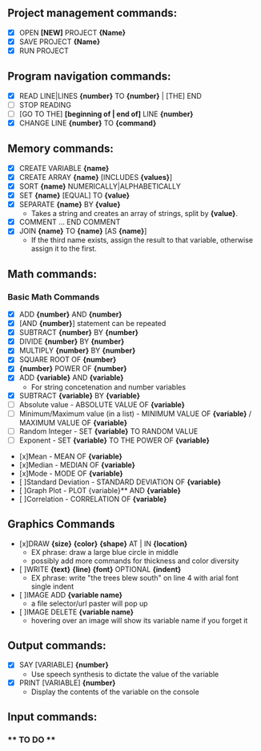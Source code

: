 ## Project management commands:

-   [x] OPEN **[NEW]** PROJECT **{Name}**
-   [x] SAVE PROJECT **{Name}**
-   [x] RUN PROJECT

## Program navigation commands:

-   [x] READ LINE|LINES **{number}** TO **{number}** | [THE] END
-   [ ] STOP READING
-   [ ] [GO TO THE] **[beginning of | end of]** LINE **{number}**
-   [x] CHANGE LINE **{number}** TO **{command}**

## Memory commands:

-   [x] CREATE VARIABLE **{name}**
-   [x] CREATE ARRAY **{name}** [INCLUDES **{values}**]
-   [x] SORT **{name}** NUMERICALLY|ALPHABETICALLY
-   [x] SET **{name}** [EQUAL] TO **{value}**
-   [x] SEPARATE **{name}** BY **{value}**
    -   Takes a string and creates an array of strings, split by **{value}**.
-   [x] COMMENT ... END COMMENT
-   [x] JOIN **{name}** TO **{name}** [AS **{name}**]
    -   If the third name exists, assign the result to that variable, otherwise assign it to the first.

## Math commands:

### Basic Math Commands

-   [x] ADD **{number}** AND **{number}**
-   [x] [AND **{number}**] statement can be repeated
-   [x] SUBTRACT **{number}** BY **{number}**
-   [x] DIVIDE **{number}** BY **{number}**
-   [x] MULTIPLY **{number}** BY **{number}**
-   [x] SQUARE ROOT OF **{number}**
-   [x] **{number}** POWER OF **{number}**
-   [x] ADD **{variable}** AND **{variable}**
    -   For string concetenation and number variables
-   [x] SUBTRACT **{variable}** BY **{variable}**
-   [ ] Absolute value - ABSOLUTE VALUE OF **{variable}**
-   [ ] Minimum/Maximum value (in a list) - MINIMUM VALUE OF **{variable}** / MAXIMUM VALUE OF **{variable}** 
-   [ ] Random Integer - SET **{variable}** TO RANDOM VALUE
-   [ ] Exponent - SET **{variable}** TO THE POWER OF **{variable}**
-   [x]Mean - MEAN OF **{variable}**
-   [x]Median - MEDIAN OF **{variable}**
-   [x]Mode - MODE OF **{variable}** 
-   [ ]Standard Deviation - STANDARD DEVIATION OF **{variable}**
-   [ ]Graph Plot - PLOT {variable}** AND **{variable}**
-   [ ]Correlation - CORRELATION OF **{variable}**

## Graphics Commands

-	[x]DRAW **{size}** **{color}** **{shape}** AT | IN **{location}**
	-	EX phrase: draw a large blue circle in middle
	-	possibly add more commands for thickness and color diversity
-	[ ]WRITE **{text}** **{line)** **{font}** OPTIONAL **{indent}** 
	-	EX phrase: write "the trees blew south" on line 4 with arial font single indent
-	[ ]IMAGE ADD **{variable name}**
	-	a file selector/url paster will pop up
-	[ ]IMAGE DELETE **{variable name}**
	-	hovering over an image will show its variable name if you forget it
 
## Output commands:

-   [x] SAY [VARIABLE] **{number}**
    -   Use speech synthesis to dictate the value of the variable
-   [x] PRINT [VARIABLE] **{number}**
    -   Display the contents of the variable on the console

## Input commands:

### ** TO DO **

